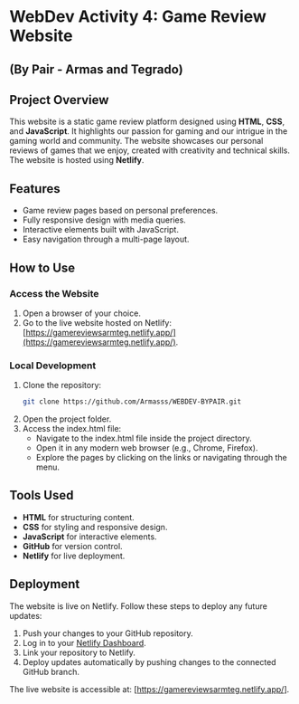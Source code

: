# WebDev Activity 4: Game Review Website 
## (By Pair - Armas and Tegrado)

## Project Overview
This website is a static game review platform designed using **HTML**, **CSS**, and **JavaScript**. It highlights our passion for gaming and our intrigue in the gaming world and community. The website showcases our personal reviews of games that we enjoy, created with creativity and technical skills. The website is hosted using **Netlify**.

## Features
- Game review pages based on personal preferences.
- Fully responsive design with media queries.
- Interactive elements built with JavaScript.
- Easy navigation through a multi-page layout.

## How to Use

### Access the Website
1. Open a browser of your choice.
2. Go to the live website hosted on Netlify: [https://gamereviewsarmteg.netlify.app/](https://gamereviewsarmteg.netlify.app/).

### Local Development
1. Clone the repository:
   ```bash
   git clone https://github.com/Armasss/WEBDEV-BYPAIR.git
2. Open the project folder.
3. Access the index.html file:
   - Navigate to the index.html file inside the project directory.
   - Open it in any modern web browser (e.g., Chrome, Firefox).
   - Explore the pages by clicking on the links or navigating through the menu.

## Tools Used
- **HTML** for structuring content.
- **CSS** for styling and responsive design.
- **JavaScript** for interactive elements.
- **GitHub** for version control.
- **Netlify** for live deployment.

## Deployment
The website is live on Netlify. Follow these steps to deploy any future updates:
1. Push your changes to your GitHub repository.
2. Log in to your [Netlify Dashboard](https://app.netlify.com/).
3. Link your repository to Netlify.
4. Deploy updates automatically by pushing changes to the connected GitHub branch.

The live website is accessible at: [https://gamereviewsarmteg.netlify.app/].

